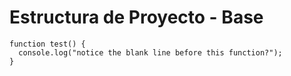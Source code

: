 # Estructura de Proyecto - Base

```
function test() {
  console.log("notice the blank line before this function?");
}
```
